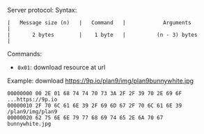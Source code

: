 Server protocol:
Syntax:
```
|   Message size (n)   |   Command   |            Arguments            |
|       2 bytes        |    1 byte   |          (n - 3) bytes          |
```

Commands:
* `0x01`: download resource at url


Example: download https://9p.io/plan9/img/plan9bunnywhite.jpg

```
00000000 00 2E 01 68 74 74 70 73 3A 2F 2F 39 70 2E 69 6F    ...https://9p.io
00000010 2F 70 6C 61 6E 39 2F 69 6D 67 2F 70 6C 61 6E 39    /plan9/img/plan9
00000020 62 75 6E 6E 79 77 68 69 74 65 2E 6A 70 67          bunnywhite.jpg
```